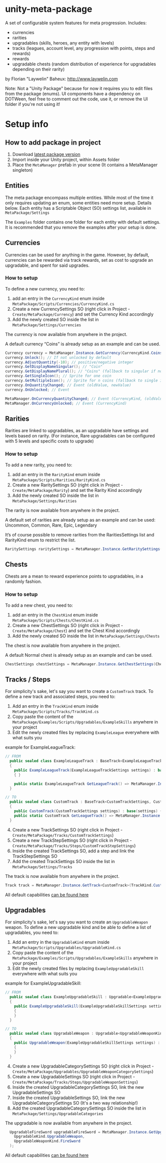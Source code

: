# unity-meta-package
A set of configurable system features for meta progression. 
Includes: 
- currencies
- rarities
- upgradables (skills, heroes, any entity with levels)
- tracks (leagues, account level, any progression with points, steps and rewards)
- rewards
- upgradable chests (random distribution of experience for upgradables depending on their rarity)

by Florian "Laywelin" Baheux: http://www.laywelin.com

Note: 
Not a "Unity Package" because for now it requires you to edit files from the package (enums).
UI components have a dependency on DOTWeen, feel free to comment out the code, use it, or remove the UI folder if you're not using it!

# Setup info

## How to add package in project

1. Download [latest package version](https://github.com/flo-baheux/unity-meta-package/releases/latest)
2. Import inside your Unity project, within Assets folder
3. Place the `MetaManager` prefab in your scene (It contains a MetaManager singleton)

## Entities

The meta package encompass multiple entities. While most of the time it only requires updating an enum, some entities need more setup. Details below.
Each entity has a Scriptable Object (SO) settings list, available in `MetaPackage/Settings` 

<aside>

The `Examples` folder contains one folder for each entity with default settings. It is recommended that you remove the examples after your setup is done.

</aside>

## Currencies

Currencies can be used for anything in the game. However, by default, currencies can be rewarded via track rewards, set as cost to upgrade an upgradable, and spent for said upgrades.

### How to setup

To define a new currency, you need to:

1. add an entry in the  `CurrencyKind` enum inside `MetaPackage/Scripts/Currencies/CurrencyKind.cs`
2. Create a new CurrencySettings SO (right click in Project - `Create/MetaPackage/Currency`) and set the Currency Kind accordingly
3. Add the newly created SO inside the list in `MetaPackage/Settings/Currencies`

The currency is now available from anywhere in the project.

A default currency “Coins” is already setup as an example and can be used.

```csharp
Currency currency = MetaManager.Instance.GetCurrency(CurrencyKind.Coins);
currency.Unlock(); // If not unlocked by default
currency.AdjustQuantity(-10); // positive/negative integer
currency.GetDisplayNameSingular(); // "Coin"
currency.GetDisplayNamePlural(); // "Coins" (fallback to singular if not set)
currency.GetSingleIcon(); // Sprite for one coin
currency.GetMultipleIcon(); // Sprite for n coins (fallback to single if not set)
currency.OnQuantityChanged; // Event (oldValue, newValue)
currency.OnUnlocked; // Event

MetaManager.OnCurrencyQuantityChanged; // Event (CurrencyKind, (oldValue, newValue))
MetaManager.OnCurrencyUnlocked; // Event (CurrencyKind)
```

## Rarities

Rarities are linked to upgradables, as an upgradable have settings and levels based on rarity.
(For instance, Rare upgradables can be configured with 5 levels and specific costs to upgrade)

### How to setup

To add a new rarity, you need to: 

1. add an entry in the `RarityKind` enum inside `MetaPackage/Scripts/Rarities/RarityKind.cs`
2. Create a new RaritySettings SO (right click in Project - `Create/MetaPackage/Rarity`) and set the Rarity Kind accordingly
3. Add the newly created SO inside the list in `MetaPackage/Settings/Rarities`

The rarity is now available from anywhere in the project.

A default set of rarities are already setup as an example and can be used:
Uncommon, Common, Rare, Epic, Legendary

It’s of course possible to remove rarities from the RaritiesSettings list and RarityKind enum to restrict the list.

```csharp
RaritySettings raritySettings = MetaManager.Instance.GetRaritySettings(RarityKind.Rare);
```

## Chests

Chests are a mean to reward experience points to upgradables, in a randomly fashion.

### How to setup

To add a new chest, you need to:

1. add an entry in the `ChestKind` enum inside `MetaPackage/Scripts/Chests/ChestKind.cs`
2. Create a new ChestSettings SO (right click in Project - `Create/MetaPackage/Chest`) and set the Chest Kind accordingly
3. Add the newly created SO inside the list in `MetaPackage/Settings/Chests`

The chest is now available from anywhere in the project.

A default Normal chest is already setup as an example and can be used.

```csharp
ChestSettings chestSettings = MetaManager.Instance.GetChestSettings(ChestKind.Normal);
```

## Tracks / Steps

For simplicity's sake, let's say you want to create a `CustomTrack` track.
To define a new track and associated steps, you need to:

1. Add an entry in the `TrackKind` enum inside `MetaPackage/Scripts/Tracks/TrackKind.cs`
2. Copy paste the content of the `MetaPackage/Examples/Scripts/Upgradables/ExampleSkills` anywhere in your project
3. Edit the newly created files by replacing `ExampleLeague` everywhere with what suits you

example for ExampleLeagueTrack:
```csharp
// FROM
  public sealed class ExampleLeagueTrack : BaseTrack<ExampleLeagueTrackSettings, ExampleLeagueTrackStep, ExampleLeagueTrackStepSettings>
  {
    public ExampleLeagueTrack(ExampleLeagueTrackSettings settings) : base(settings)
    { }

    public static ExampleLeagueTrack GetLeagueTrack() => MetaManager.Instance.GetTrack<ExampleLeagueTrack>(TrackKind.ExampleLeagueTrack);
  }

// TO
  public sealed class CustomTrack : BaseTrack<CustomTrackSettings, CustomTrackStep, CustomTrackStepSettings>
  {
    public CustomTrack(CustomTrackSettings settings) : base(settings) { }
    public static CustomTrack GetLeagueTrack() => MetaManager.Instance.GetTrack<CustomTrack>(TrackKind.CustomTrack);
  }
```

4. Create a new TrackSettings SO (right click in Project - `Create/MetaPackage/Tracks/CustomTrackSettings`)
5. Create a new TrackStepSettings SO (right click in Project - `Create/MetaPackage/Tracks/Steps/CustomTrackStepSettings`)
6. Inside the created TrackSettings SO, add a step and link the TrackStepSettings SO
7. Add the created TrackSettings SO inside the list in `MetaPackage/Settings/Tracks`

The track is now available from anywhere in the project.

```csharp
Track track = MetaManager.Instance.GetTrack<CustomTrack>(TrackKind.CustomTrack);
```

All default capabilities [can be found here](./Scripts/Tracks/BaseTrack.cs)

## Upgradables

For simplicity's sake, let's say you want to create an `UpgradableWeapon` weapon.
To define a new upgradable kind and be able to define a list of upgradables, you need to:

1. Add an entry in the `UpgradableKind` enum inside `MetaPackage/Scripts/Upgradables/UpgradableKind.cs`
2. Copy paste the content of the `MetaPackage/Examples/Scripts/Upgradables/ExampleSkills` anywhere in your project
3. Edit the newly created files by replacing `ExampleUpgradableSkill` everywhere with what suits you

example for ExampleUpgradableSkill:
```csharp
// FROM
  public sealed class ExampleUpgradableSkill : Upgradable<ExampleUpgradableSkillKind, ExampleUpgradableSkillSettings, ExampleUpgradableSkillLevelSettings>
  {
    public ExampleUpgradableSkill(ExampleUpgradableSkillSettings settings) : base(settings)
    {
    }
  }

// TO
  public sealed class UpgradableWeapon : Upgradable<UpgradableWeaponKind, UpgradableWeaponSettings, UpgradableWeaponLevelSettings>
  {
    public UpgradableWeapon(ExampleUpgradableSkillSettings settings) : base(settings)
    {
    }
  }
```

4. Create a new UpgradableCategorySettings SO (right click in Project - `Create/MetaPackage/Upgradables/UpgradableWeaponCategorySettings`)
5. Create a new UpgradableSettings SO (right click in Project - `Create/MetaPackage/Tracks/Steps/UpgradableWeaponSettings`)
6. Inside the created UpgradableCategorySettings SO, link the new UpgradableSettings SO
7. Inside the created UpgradableSettings SO, link the new UpgradableCategorySettings SO (It's a two way relationship!)
8. Add the created UpgradableCategorySettings SO inside the list in `MetaPackage/Settings/UpgradableCategories`

The upgradable is now available from anywhere in the project.

```csharp
  UpgradableFireSword upgradableFireSword = MetaManager.Instance.GetUpgradable<UpgradableFireSword>(
    UpgradableKind.UpgradableWeapon,
    UpgradableWeaponKind.FireSword
  );
```

All default capabilities [can be found here](./Scripts/Upgradables/UpgradableEntity.cs)
